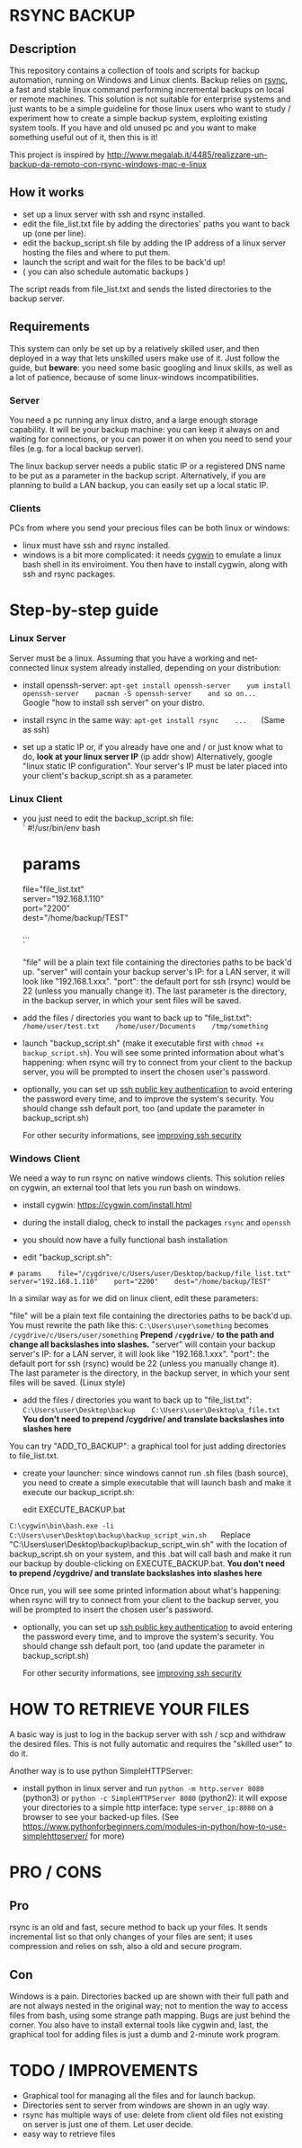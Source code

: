 # RSYNC BACKUP

## Description
This repository contains a collection of tools and scripts for backup automation, running
on Windows and Linux clients.
Backup relies on [rsync](https://rsync.samba.org/), a fast and stable linux command performing incremental backups
on local or remote machines.
This solution is not suitable for enterprise systems and just wants to be a simple guideline for those linux users
who want to study / experiment how to create a simple backup system, exploiting existing system tools. If you have and
old unused pc and you want to make something useful out of it, then this is it!

This project is inspired by http://www.megalab.it/4485/realizzare-un-backup-da-remoto-con-rsync-windows-mac-e-linux

## How it works
- set up a linux server with ssh and rsync installed.
- edit the file_list.txt file by adding the directories' paths you want to back up (one per line).
- edit the backup_script.sh file by adding the IP address of a linux server hosting the files and where to put them.
- launch the script and wait for the files to be back'd up!
- ( you can also schedule automatic backups )

The script reads from file_list.txt and sends the listed directories to the backup server.

## Requirements
This system can only be set up by a relatively skilled user, and then deployed in a way that
lets unskilled users make use of it. Just follow the guide, but **beware**: you need some basic googling and linux skills,
as well as a lot of patience, because of some linux-windows incompatibilities.

### Server
You need a pc running any linux distro, and a large enough storage capability.
It will be your backup machine: you can keep it always on and waiting for connections,
or you can power it on when you need to send your files (e.g. for a local backup server).

The linux backup server needs a public static IP or a registered DNS name to be put as a parameter in the
backup script. Alternatively, if you are planning to build a LAN backup, you can easily set up a local static IP.

### Clients
PCs from where you send your precious files can be both linux or windows:
- linux must have ssh and rsync installed.
- windows is a bit more complicated: it needs [cygwin](https://cygwin.com/install.html) to emulate a linux bash shell in its enviroiment.
  You then have to install cygwin, along with ssh and rsync packages.


# Step-by-step guide
### Linux Server
Server must be a linux. Assuming that you have a working and net-connected linux system already installed, depending on your distribution:
- install openssh-server:
`
	apt-get install openssh-server   
	yum install openssh-server   
	pacman -S openssh-server   
	and so on...   
`
  Google "how to install ssh server" on your distro.

- install rsync in the same way:
`
	apt-get install rsync   
	...   
`
  (Same as ssh)

- set up a static IP or, if you already have one and / or just know what to do, **look at your linux server IP** (ip addr show)
  Alternatively, google "linux static IP configuration".
  Your server's IP must be later placed into your client's backup_script.sh as a parameter.


### Linux Client
- you just need to edit the backup_script.sh file:   
`
	#!/usr/bin/env bash   
	   
	# params   
	file="file_list.txt"    
	server="192.168.1.110"   
	port="2200"   
	dest="/home/backup/TEST"   
	   
	...   
`

  "file" will be a plain text file containing the directories paths to be back'd up.
  "server" will contain your backup server's IP: for a LAN server, it will look like "192.168.1.xxx".
  "port": the default port for ssh (rsync) would be 22 (unless you manually change it).
  The last parameter is the directory, in the backup server, in which your sent files will be saved.

- add the files / directories you want to back up to "file_list.txt":
`
	/home/user/test.txt   
	/home/user/Documents   
	/tmp/something   
`
- launch "backup_script.sh" (make it executable first with `chmod +x backup_script.sh`).
  You will see some printed information about what's happening: when rsync will try to connect from your client 
  to the backup server, you will be prompted to insert the chosen user's password.

- optionally, you can set up [ssh public key authentication](https://www.linode.com/docs/security/authentication/use-public-key-authentication-with-ssh/)
  to avoid entering the password every time, and to improve the system's security.
  You should change ssh default port, too (and update the parameter in backup_script.sh)

  For other security informations, see [improving ssh security](https://www.cyberciti.biz/tips/linux-unix-bsd-openssh-server-best-practices.html)


### Windows Client
We need a way to run rsync on native windows clients. This solution relies on cygwin, an external tool that lets you run bash on windows.

- install cygwin: https://cygwin.com/install.html

- during the install dialog, check to install the packages `rsync` and `openssh`

- you should now have a fully functional bash installation

- edit "backup_script.sh":

`
	# params   
	file="/cygdrive/c/Users/user/Desktop/backup/file_list.txt"   
	server="192.168.1.110"   
	port="2200"   
	dest="/home/backup/TEST"   
`

In a similar way as for we did on linux client, edit these parameters:

  "file" will be a plain text file containing the directories paths to be back'd up. You must rewrite the path like this:
    `C:\Users\user\something` becomes `/cygdrive/c/Users/user/something`
  **Prepend `/cygdrive/` to the path and change all backslashes into slashes.**
  "server" will contain your backup server's IP: for a LAN server, it will look like "192.168.1.xxx".
  "port": the default port for ssh (rsync) would be 22 (unless you manually change it).
  The last parameter is the directory, in the backup server, in which your sent files will be saved. (Linux style)


- add the files / directories you want to back up to "file_list.txt":
`
	C:\Users\user\Desktop\backup   
	C:\Users\user\Desktop\a_file.txt   
`
**You don't need to prepend /cygdrive/ and translate backslashes into slashes here**

You can try "ADD_TO_BACKUP": a graphical tool for just adding directories to file_list.txt.

- create your launcher: since windows cannot run .sh files (bash source), you need to create a simple executable
  that will launch bash and make it execute our backup_script.sh:
  
  edit EXECUTE_BACKUP.bat

`
  C:\cygwin\bin\bash.exe -li C:\Users\user\Desktop\backup\backup_script_win.sh   
`
  Replace "C:\Users\user\Desktop\backup\backup_script_win.sh" with the location of backup_script.sh on your system, and this .bat will
  call bash and make it run our backup by double-clicking on EXECUTE_BACKUP.bat.
  **You don't need to prepend /cygdrive/ and translate backslashes into slashes here**

  Once run, you will see some printed information about what's happening: when rsync will try to connect from your client 
  to the backup server, you will be prompted to insert the chosen user's password.


- optionally, you can set up [ssh public key authentication](https://www.linode.com/docs/security/authentication/use-public-key-authentication-with-ssh/)
  to avoid entering the password every time, and to improve the system's security.
  You should change ssh default port, too (and update the parameter in backup_script.sh)

  For other security informations, see [improving ssh security](https://www.cyberciti.biz/tips/linux-unix-bsd-openssh-server-best-practices.html)

 

# HOW TO RETRIEVE YOUR FILES
A basic way is just to log in the backup server with ssh / scp and withdraw the desired files. This is not fully automatic and requires
the "skilled user" to do it.

Another way is to use python SimpleHTTPServer:
- install python in linux server and run `python -m http.server 8080` (python3) or `python -c SimpleHTTPServer 8080` (python2):
  it will expose your directories to a simple http interface: type `server_ip:8080` on a browser to see your backed-up files.
  (See https://www.pythonforbeginners.com/modules-in-python/how-to-use-simplehttpserver/ for more)


# PRO / CONS
## Pro
rsync is an old and fast, secure method to back up your files. It sends incremental list so that only changes of your files
are sent; it uses compression and relies on ssh, also a old and secure program.

## Con
Windows is a pain. Directories backed up are shown with their full path and are not always nested in the original way; not to mention
the way to access files from bash, using some strange path mapping. Bugs are just behind the corner.
You also have to install external tools like cygwin and, last, the graphical tool for adding files is just a dumb and 2-minute work program.


# TODO / IMPROVEMENTS
- Graphical tool for managing all the files and for launch backup.
- Directories sent to server from windows are shown in an ugly way.
- rsync has multiple ways of use: delete from client old files not existing on server is just one of them. Let user decide.
- easy way to retrieve files
